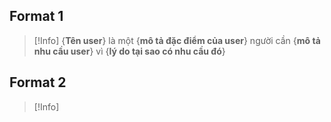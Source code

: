 ## Format 1
> [!Info] {**Tên user**} là một {**mô tả đặc điểm của user**} người cần {**mô tả nhu cầu user**} vì {**lý do tại sao có nhu cầu đó**}

## Format 2

> [!Info] 

